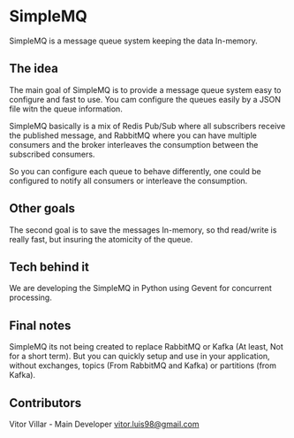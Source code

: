 # SimpleMQ

SimpleMQ is a message queue system keeping the data In-memory. 

## The idea

The main goal of SimpleMQ is to provide a message queue system easy to configure and fast to use. You cam configure the queues easily by a JSON file witn the queue information.

SimpleMQ basically is a mix of Redis Pub/Sub where all subscribers receive the published message, and RabbitMQ where you can have multiple consumers and the broker interleaves the consumption between the subscribed consumers.

So you can configure each queue to behave differently, one could be configured to notify all consumers or interleave the consumption.

## Other goals

The second goal is to save the messages In-memory, so thd read/write is really fast, but insuring the atomicity of the queue.

## Tech behind it

We are developing the SimpleMQ in Python using Gevent for concurrent processing.

## Final notes

SimpleMQ its not being created to replace RabbitMQ or Kafka (At least, Not for a short term). But you can quickly setup and use in your application, without exchanges, topics (From RabbitMQ and Kafka) or partitions (from Kafka).

## Contributors
Vitor Villar - Main Developer <vitor.luis98@gmail.com>